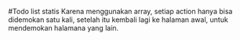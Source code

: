 #Todo list statis
Karena menggunakan array, setiap action hanya bisa didemokan satu kali,
setelah itu kembali lagi ke halaman awal, untuk mendemokan halamana yang lain.
